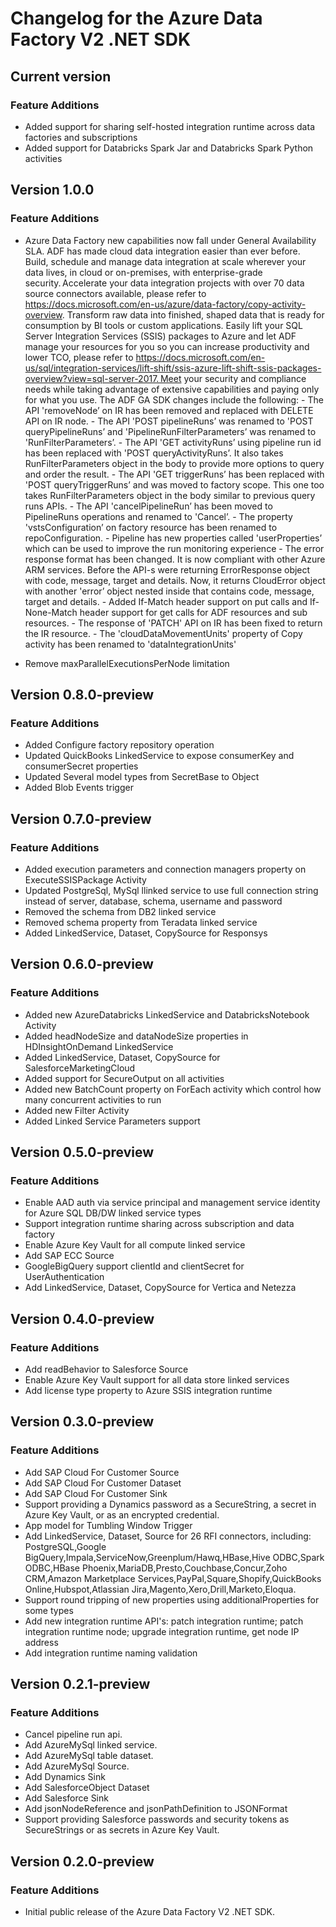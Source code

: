 # Changelog for the Azure Data Factory V2 .NET SDK

## Current version

###  Feature Additions

* Added support for sharing self-hosted integration runtime across data factories and subscriptions
* Added support for Databricks Spark Jar and Databricks Spark Python activities

## Version 1.0.0

### Feature Additions

* Azure Data Factory new capabilities now fall under General Availability SLA. ADF has made cloud data integration easier than ever before. Build, schedule and manage data integration at scale wherever your data lives, in cloud or on-premises, with enterprise-grade security. Accelerate your data integration projects with over 70 data source connectors available, please refer to https://docs.microsoft.com/en-us/azure/data-factory/copy-activity-overview. Transform raw data into finished, shaped data that is ready for consumption by BI tools or custom applications. Easily lift your SQL Server Integration Services (SSIS) packages to Azure and let ADF manage your resources for you so you can increase productivity and lower TCO, please refer to https://docs.microsoft.com/en-us/sql/integration-services/lift-shift/ssis-azure-lift-shift-ssis-packages-overview?view=sql-server-2017. Meet your security and compliance needs while taking advantage of extensive capabilities and paying only for what you use. The ADF GA SDK changes include the following:
        -	The API 'removeNode’ on IR has been removed and replaced with DELETE API on IR node.
        -	The API 'POST pipelineRuns’ was renamed to 'POST queryPipelineRuns’ and 'PipelineRunFilterParameters’ was renamed to 'RunFilterParameters’.
        -	The API 'GET activityRuns’ using pipeline run id has been replaced with 'POST queryActivityRuns’. It also takes RunFilterParameters object in the body to provide more options to query and order the result.
        -	The API 'GET triggerRuns’ has been replaced with 'POST queryTriggerRuns’ and was moved to factory scope. This one too takes RunFilterParameters object in the body similar to previous query runs APIs.
        -	The API 'cancelPipelineRun’ has been moved to PipelineRuns operations and renamed to 'Cancel’.
        -	The property 'vstsConfiguration’ on factory resource has been renamed to repoConfiguration.
        -	Pipeline has new properties called 'userProperties’ which can be used to improve the run monitoring experience
        -	The error response format has been changed. It is now compliant with other Azure ARM services. Before the API-s were returning ErrorResponse object with code, message, target and details. Now, it returns CloudError object with another 'error’ object nested inside that contains code, message, target and details.
        -	Added If-Match header support on put calls and If-None-Match header support for get calls for ADF resources and sub resources.
        -	The response of 'PATCH' API on IR has been fixed to return the IR resource.
        - The 'cloudDataMovementUnits' property of Copy activity has been renamed to 'dataIntegrationUnits'

* Remove maxParallelExecutionsPerNode limitation

## Version 0.8.0-preview

### Feature Additions

* Added Configure factory repository operation
* Updated QuickBooks LinkedService to expose consumerKey and consumerSecret properties
* Updated Several model types from SecretBase to Object
* Added Blob Events trigger

## Version 0.7.0-preview

### Feature Additions

* Added execution parameters and connection managers property on ExecuteSSISPackage Activity
* Updated PostgreSql, MySql llinked service to use full connection string instead of server, database, schema, username and password
* Removed the schema from DB2 linked service
* Removed schema property from Teradata linked service
* Added LinkedService, Dataset, CopySource for Responsys

## Version 0.6.0-preview

### Feature Additions
* Added new AzureDatabricks LinkedService and DatabricksNotebook Activity
* Added headNodeSize and dataNodeSize properties in HDInsightOnDemand LinkedService
* Added LinkedService, Dataset, CopySource for SalesforceMarketingCloud
* Added support for SecureOutput on all activities 
* Added new BatchCount property on ForEach activity which control how many concurrent activities to run
* Added new Filter Activity
* Added Linked Service Parameters support

## Version 0.5.0-preview

### Feature Additions
* Enable AAD auth via service principal and management service identity for Azure SQL DB/DW linked service types
* Support integration runtime sharing across subscription and data factory
* Enable Azure Key Vault for all compute linked service
* Add SAP ECC Source
* GoogleBigQuery support clientId and clientSecret for UserAuthentication
* Add LinkedService, Dataset, CopySource for Vertica and Netezza

## Version 0.4.0-preview

### Feature Additions
* Add readBehavior to Salesforce Source
* Enable Azure Key Vault support for all data store linked services
* Add license type property to Azure SSIS integration runtime

## Version 0.3.0-preview

### Feature Additions
* Add SAP Cloud For Customer Source
* Add SAP Cloud For Customer Dataset
* Add SAP Cloud For Customer Sink
* Support providing a Dynamics password as a SecureString, a secret in Azure Key Vault, or as an encrypted credential.
* App model for Tumbling Window Trigger
* Add LinkedService, Dataset, Source for 26 RFI connectors, including: PostgreSQL,Google BigQuery,Impala,ServiceNow,Greenplum/Hawq,HBase,Hive ODBC,Spark ODBC,HBase Phoenix,MariaDB,Presto,Couchbase,Concur,Zoho CRM,Amazon Marketplace Services,PayPal,Square,Shopify,QuickBooks Online,Hubspot,Atlassian Jira,Magento,Xero,Drill,Marketo,Eloqua.
* Support round tripping of new properties using additionalProperties for some types
* Add new integration runtime API's: patch integration runtime; patch integration runtime node; upgrade integration runtime, get node IP address
* Add integration runtime naming validation

## Version 0.2.1-preview

### Feature Additions
* Cancel pipeline run api.
* Add AzureMySql linked service.
* Add AzureMySql table dataset.
* Add AzureMySql Source.
* Add Dynamics Sink
* Add SalesforceObject Dataset
* Add Salesforce Sink
* Add jsonNodeReference and jsonPathDefinition to JSONFormat
* Support providing Salesforce passwords and security tokens as SecureStrings or as secrets in Azure Key Vault.

## Version 0.2.0-preview

### Feature Additions
* Initial public release of the Azure Data Factory V2 .NET SDK.
